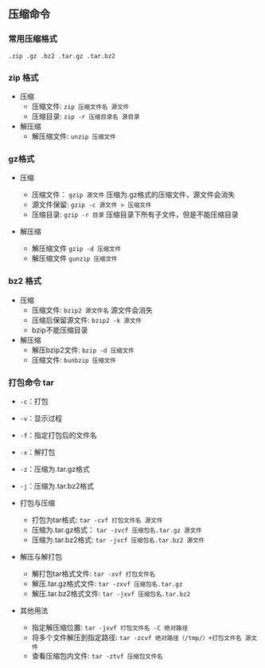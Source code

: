 ## 压缩命令

### 常用压缩格式
`.zip .gz .bz2 .tar.gz .tar.bz2`

### zip 格式
- 压缩
  - 压缩文件: `zip 压缩文件名 源文件`
  - 压缩目录: `zip -r 压缩目录名 源目录`
- 解压缩
  - 解压缩文件: `unzip 压缩文件` 

### gz格式
- 压缩
  - 压缩文件： `gzip 源文件` 压缩为.gz格式的压缩文件，源文件会消失
  - 源文件保留: `gzip -c 源文件 > 压缩文件` 
  - 压缩目录: `gzip -r 目录` 压缩目录下所有子文件，但是不能压缩目录

- 解压缩
  - 解压缩文件 `gzip -d 压缩文件`
  - 解压缩文件 `gunzip 压缩文件`  

### bz2 格式
- 压缩
  - 压缩文件: `bzip2 源文件名` 源文件会消失
  - 压缩后保留源文件: `bzip2 -k 源文件`
  - bzip不能压缩目录
- 解压缩
  - 解压bzip2文件: `bzip -d 压缩文件`
  - 压缩文件: `bunbzip 压缩文件`

### 打包命令 tar

- `-c`：打包
- `-v`：显示过程
- `-f`：指定打包后的文件名
- `-x`：解打包
- `-z`：压缩为.tar.gz格式
- `-j`：压缩为.tar.bz2格式

- 打包与压缩
  - 打包为tar格式: `tar -cvf 打包文件名 源文件`
  - 压缩为.tar.gz格式： `tar -zvcf 压缩包名.tar.gz 源文件`
  - 压缩为.tar.bz2格式: `tar -jvcf 压缩包名.tar.bz2 源文件`

- 解压与解打包
  - 解打包tar格式文件: `tar -xvf 打包文件名`
  - 解压.tar.gz格式文件: `tar -zxvf 压缩包名.tar.gz`
  - 解压.tar.bz2格式文件: `tar -jxvf 压缩包名.tar.bz2`

- 其他用法
  - 指定解压缩位置: `tar -jxvf 打包文件名 -C 绝对路径`
  - 将多个文件解压到指定路径: `tar -zcvf 绝对路径（/tmp/）+打包文件名 源文件`
  - 查看压缩包内文件: `tar -ztvf 压缩包文件名`